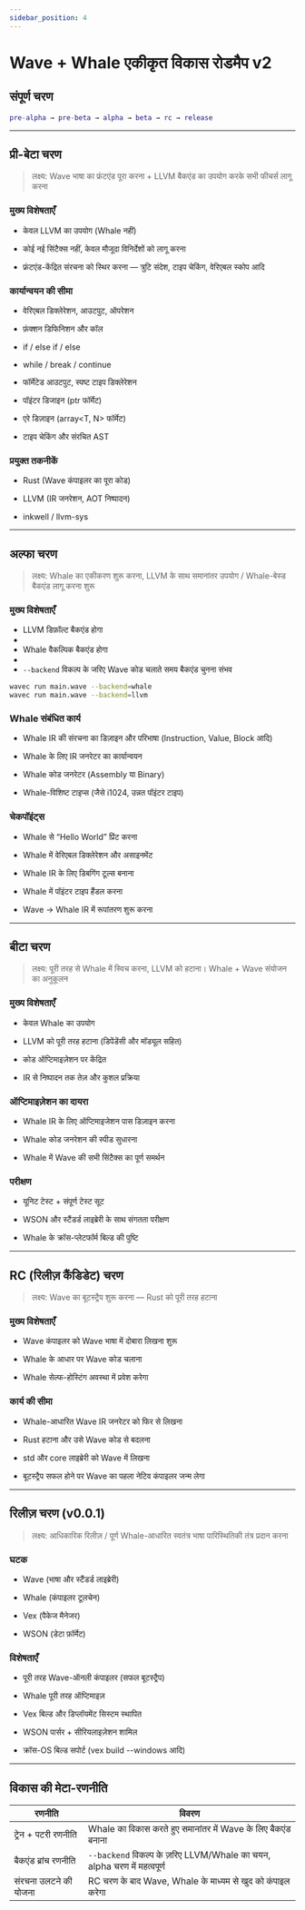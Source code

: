 ```yaml
---
sidebar_position: 4
---
```


# Wave + Whale एकीकृत विकास रोडमैप v2

## संपूर्ण चरण

```matlab
pre-alpha → pre-beta → alpha → beta → rc → release
```

---

## प्री-बेटा चरण

> लक्ष्य: Wave भाषा का फ्रंटएंड पूरा करना + LLVM बैकएंड का उपयोग करके सभी फीचर्स लागू करना

### मुख्य विशेषताएँ
* केवल LLVM का उपयोग (Whale नहीं)

* कोई नई सिंटैक्स नहीं, केवल मौजूदा विनिर्देशों को लागू करना

* फ्रंटएंड-केंद्रित संरचना को स्थिर करना — त्रुटि संदेश, टाइप चेकिंग, वेरिएबल स्कोप आदि

### कार्यान्वयन की सीमा
* वेरिएबल डिक्लेरेशन, आउटपुट, ऑपरेशन

* फ़ंक्शन डिफिनिशन और कॉल

* if / else if / else

* while / break / continue

* फॉर्मेटेड आउटपुट, स्पष्ट टाइप डिक्लेरेशन

* पॉइंटर डिजाइन (ptr<T> फॉर्मेट)

* एरे डिज़ाइन (array<T, N> फॉर्मेट)

* टाइप चेकिंग और संरचित AST

### प्रयुक्त तकनीकें
* Rust (Wave कंपाइलर का पूरा कोड)

* LLVM (IR जनरेशन, AOT निष्पादन)

* inkwell / llvm-sys

---

## अल्फा चरण

> लक्ष्य: Whale का एकीकरण शुरू करना, LLVM के साथ समानांतर उपयोग / Whale-बेस्ड बैकएंड लागू करना शुरू

### मुख्य विशेषताएँ
* LLVM डिफ़ॉल्ट बैकएंड होगा
* 
* Whale वैकल्पिक बैकएंड होगा
* 
* `--backend` विकल्प के जरिए Wave कोड चलाते समय बैकएंड चुनना संभव

```bash
wavec run main.wave --backend=whale
wavec run main.wave --backend=llvm
```

### Whale संबंधित कार्य
* Whale IR की संरचना का डिज़ाइन और परिभाषा (Instruction, Value, Block आदि)

* Whale के लिए IR जनरेटर का कार्यान्वयन

* Whale कोड जनरेटर (Assembly या Binary)

* Whale-विशिष्ट टाइप्स (जैसे i1024, उन्नत पॉइंटर टाइप)

### चेकपॉइंट्स
* Whale से “Hello World” प्रिंट करना

* Whale में वेरिएबल डिक्लेरेशन और असाइनमेंट

* Whale IR के लिए डिबगिंग टूल्स बनाना

* Whale में पॉइंटर टाइप हैंडल करना

* Wave → Whale IR में रूपांतरण शुरू करना

---

## बीटा चरण

> लक्ष्य: पूरी तरह से Whale में स्विच करना, LLVM को हटाना। Whale + Wave संयोजन का अनुकूलन

### मुख्य विशेषताएँ
* केवल Whale का उपयोग

* LLVM को पूरी तरह हटाना (डिपेंडेंसी और मॉड्यूल सहित)

* कोड ऑप्टिमाइज़ेशन पर केंद्रित

* IR से निष्पादन तक तेज़ और कुशल प्रक्रिया

### ऑप्टिमाइज़ेशन का दायरा
* Whale IR के लिए ऑप्टिमाइजेशन पास डिज़ाइन करना

* Whale कोड जनरेशन की स्पीड सुधारना

* Whale में Wave की सभी सिंटैक्स का पूर्ण समर्थन

### परीक्षण
* यूनिट टेस्ट + संपूर्ण टेस्ट सूट

* WSON और स्टैंडर्ड लाइब्रेरी के साथ संगतता परीक्षण

* Whale के क्रॉस-प्लेटफॉर्म बिल्ड की पुष्टि

---

## RC (रिलीज़ कैंडिडेट) चरण

> लक्ष्य: Wave का बूटस्ट्रैप शुरू करना — Rust को पूरी तरह हटाना

### मुख्य विशेषताएँ
* Wave कंपाइलर को Wave भाषा में दोबारा लिखना शुरू

* Whale के आधार पर Wave कोड चलाना

* Whale सेल्फ-होस्टिंग अवस्था में प्रवेश करेगा

### कार्य की सीमा
* Whale-आधारित Wave IR जनरेटर को फिर से लिखना

* Rust हटाना और उसे Wave कोड से बदलना

* std और core लाइब्रेरी को Wave में लिखना

* बूटस्ट्रैप सफल होने पर Wave का पहला नेटिव कंपाइलर जन्म लेगा

---

## रिलीज़ चरण (v0.0.1)

> लक्ष्य: आधिकारिक रिलीज़ / पूर्ण Whale-आधारित स्वतंत्र भाषा पारिस्थितिकी तंत्र प्रदान करना

### घटक
* Wave (भाषा और स्टैंडर्ड लाइब्रेरी)

* Whale (कंपाइलर टूलचेन)

* Vex (पैकेज मैनेजर)

* WSON (डेटा फ़ॉर्मेट)

### विशेषताएँ
* पूरी तरह Wave-ऑनली कंपाइलर (सफल बूटस्ट्रैप)

* Whale पूरी तरह ऑप्टिमाइज़

* Vex बिल्ड और डिप्लॉयमेंट सिस्टम स्थापित

* WSON पार्सर + सीरियलाइज़ेशन शामिल

* क्रॉस-OS बिल्ड सपोर्ट (vex build --windows आदि)

---

## विकास की मेटा-रणनीति

| रणनीति                | विवरण                                                                   |
| --------------------- | ----------------------------------------------------------------------- |
| ट्रेन + पटरी रणनीति   | Whale का विकास करते हुए समानांतर में Wave के लिए बैकएंड बनाना           |
| बैकएंड ब्रांच रणनीति  | `--backend` विकल्प के ज़रिए LLVM/Whale का चयन, alpha चरण में महत्वपूर्ण |
| संरचना उलटने की योजना | RC चरण के बाद Wave, Whale के माध्यम से खुद को कंपाइल करेगा              |
